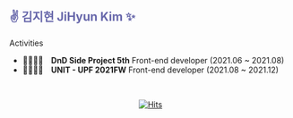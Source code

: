 <h2 style="color:#6868ab"> ✌ 김지현 JiHyun Kim ✨ </h2>

Activities

- 👨‍👩‍👧‍👦&emsp;**DnD Side Project 5th** Front-end developer (2021.06 ~ 2021.08)
- 👨‍👩‍👧‍👦&emsp;**UNIT - UPF 2021FW** Front-end developer (2021.08 ~ 2021.12)
<br>

<div align="center">
  
  [![Hits](https://hits.seeyoufarm.com/api/count/incr/badge.svg?url=https%3A%2F%2Fgithub.com%2Fkkjjhhbb&count_bg=%23A9D2FD&title_bg=%23555555&icon=&icon_color=%23E7E7E7&title=hits&edge_flat=false)](https://hits.seeyoufarm.com)
</div>

